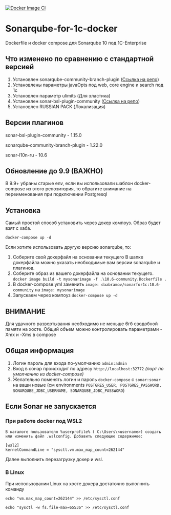 [![Docker Image CI](https://github.com/Daabramov/Sonarqube-for-1c-docker/actions/workflows/docker-image.yml/badge.svg?branch=master)](https://github.com/Daabramov/Sonarqube-for-1c-docker/actions/workflows/docker-image.yml)
# Sonarqube-for-1c-docker

Dockerfile и docker compose для Sonarqube 10 под 1C-Enterprise

## Что изменено по сравнению с стандартной версией

1. Установлен sonarqube-community-branch-plugin ([Ссылка на репо](https://github.com/mc1arke/sonarqube-community-branch-plugin "Ссылка на репо"))
2. Установлены параметры javaOpts под web, core engine и search под 1с
3. Установлен параметр ulimits (Для эластика)
4. Установлен sonar-bsl-plugin-community ([Ссылка на репо](https://github.com/1c-syntax/sonar-bsl-plugin-community "Ссылка на репо"))
5. Установлен RUSSIAN PACK (Локализация)

## Версии плагинов

sonar-bsl-plugin-community - 1.15.0

sonarqube-community-branch-plugin - 1.22.0

sonar-l10n-ru - 10.6

## Обновление до 9.9 (ВАЖНО)

В 9.9+ убраны старые env, если вы использовали шаблон docker-compose из этого репозитория, то обратите внимание на переименования при подключении Postgresql

## Установка

Самый простой способ установить через докер компоуз. Образ будет взят с хаба.

```docker-compose up -d```

Если хотите использовать другую версию sonarqube, то:

1. Соберите свой докерфайл на основании текущего
В шапке докерфайла можно указать необходимые вам версии sonarqube и плагинов.
1. Соберите образ из вашего докерфайла на основании текущего.
```docker image build -t mysonarimage -f .\10.6-community.Dockerfile .```
1. В docker-compose.yml заменить
```image: daabramov/sonarfor1c:10.6-community``` на ```image: mysonarimage```
1. Запускаем через компоуз
```docker-compose up -d```

## ВНИМАНИЕ

Для удачного развертывания необходимо не меньше 6гб сводобной памяти на хосте.
Общий объем можно контролировать параметрами -Xmx и -Xms в compose

## Общая информация
1) Логин пароль для входа по-умолчанию ```admin:admin```
2) Вход в сонар происходит по адресу ```http://localhost:32772``` *(порт по умолчанию из docker-compose)*
3) Желательно поменять логин и пароль ```docker-compose``` с ```sonar:sonar``` на ваши новые (см environments ```POSTGRES_USER, POSTGRES_PASSWORD, SONARQUBE_JDBC_USERNAME, SONARQUBE_JDBC_PASSWORD```)

## Если Sonar не запускается

### При работе docker под WSL2

```
В каталоге пользователя %userprofile% ( C:\Users\<username>) создать или изменить файл .wslconfig. Добавить следующее содержимое:
```

```
[wsl2]
kernelCommandLine = "sysctl.vm.max_map_count=262144"
```

Далее выполнить перезагрузку докер и wsl.

### В Linux
При использовании Linux на хосте докера достаточно выполнить команду

```echo "vm.max_map_count=262144" >> /etc/sysctl.conf```

```echo "sysctl -w fs.file-max=65536" >> /etc/sysctl.conf```
